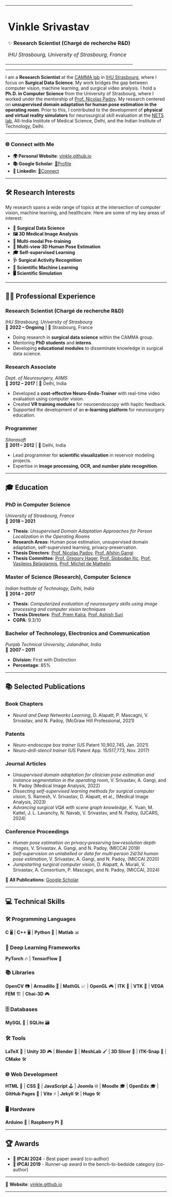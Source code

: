 <div align="center">
  <table>
    <tr>
      <td>
        <h1> Vinkle Srivastav </h1>
        <p>✨ <strong>Research Scientist (Chargé de recherche R&D)</strong></p>
        <p><em>IHU Strasbourg, University of Strasbourg, France</em></p>
      </td>
    </tr>
  </table>
</div>

---

I am a **Research Scientist** at the [CAMMA lab](https://camma.unistra.fr/) in [IHU Strasbourg](https://www.ihu-strasbourg.eu/), where I focus on **Surgical Data Science**. My work bridges the gap between computer vision, machine learning, and surgical video analysis. I hold a **Ph.D. in Computer Science** from the University of Strasbourg, where I worked under the mentorship of [Prof. Nicolas Padoy](https://camma.unistra.fr/npadoy/). My research centered on **unsupervised domain adaptation for human pose estimation in the operating room**. Prior to this, I contributed to the development of **physical and virtual reality simulators** for neurosurgical skill evaluation at the [NETS lab](https://www.aiimsnets.org/), All-India Institute of Medical Science, Delhi, and the Indian Institute of Technology, Delhi.    

---

### 🌐 **Connect with Me**  
- **🌍 Personal Website**: [vinkle.github.io](https://vinkle.github.io)  
- **📚 Google Scholar**: [🔗Profile](https://scholar.google.com/citations?user=SFDWwdoQAAAAJ)  
- **👔 LinkedIn**: [🔗Connect](https://www.linkedin.com/in/vinkle-srivastav)  

---

## 🛠️ **Research Interests**  
My research spans a wide range of topics at the intersection of computer vision, machine learning, and healthcare. Here are some of my key areas of interest:  

- **🔬 Surgical Data Science**  
- **🖼️ 3D Medical Image Analysis**  
- **🤖 Multi-modal Pre-training**  
- **👤 Multi-view 3D Human Pose Estimation**  
- **🎓 Self-supervised Learning**  
- **🩺 Surgical Activity Recognition**  
- **🧠 Scientific Machine Learning**  
- **🖥️ Scientific Simulation**  

---

## 👨‍💻 **Professional Experience**  

### **Research Scientist (Chargé de recherche R&D)**  
*IHU Strasbourg, University of Strasbourg*  
📅 **2022 – Ongoing** | 📍 Strasbourg, France  
- Doing research in **surgical data science** within the CAMMA group.  
- Mentoring **PhD students** and **interns**.  
- Developing **educational modules** to disseminate knowledge in surgical data science.  

### **Research Associate**  
*Dept. of Neurosurgery, AIIMS*  
📅 **2012 – 2017** | 📍 Delhi, India  
- Developed a **cost-effective Neuro-Endo-Trainer** with real-time video evaluation using computer vision.  
- Created **VR training modules** for neuroendoscopy with haptic feedback.  
- Supported the development of an **e-learning platform** for neurosurgery education.  

### **Programmer**  
*Sitarasoft*  
📅 **2011 – 2012** | 📍 Delhi, India  
- Lead programmer for **scientific visualization** in reservoir modeling projects.  
- Expertise in **image processing, OCR, and number plate recognition**.  

---

## 🎓 **Education**  

### **PhD in Computer Science**  
*University of Strasbourg, France*  
📅 **2018 – 2021**  
- **Thesis**: *Unsupervised Domain Adaptation Approaches for Person Localization in the Operating Rooms*  
- **Research Areas**: Human pose estimation, unsupervised domain adaptation, self-supervised learning, privacy-preservation.
- **Thesis Directors**: [Prof. Nicolas Padoy](https://camma.unistra.fr/npadoy/), [Prof. Afshin Gangi](https://www.linkedin.com/in/gangi-afshin-b2269239/)
- **Thesis Committee**: [Prof. Gregory Hager](https://www.cs.jhu.edu/hager/), [Prof. Slobodan Ilic](https://www.cs.cit.tum.de/en/camp/members/senior-affiliates/slobodan-ilic/), [Prof. Vasileios Belagiannis](https://www.lms.tf.fau.eu/person/vasileios-belagiannis/), [Prof. Michel de Mathelin](https://www.unistra.fr/equipe-presidentielle/michel-de-mathelin)

### **Master of Science (Research), Computer Science**  
*Indian Institute of Technology, Delhi, India*  
📅 **2014 – 2017**  
- **Thesis**: *Computerized evaluation of neurosurgery skills using image processing and computer vision techniques*
- **Thesis Directors**: [Prof. Prem Kalra](https://scholar.google.co.uk/citations?user=ttrJhoUAAAAJ&hl=en), [Prof. Ashish Suri](https://en.wikipedia.org/wiki/Ashish_Suri)
- **CGPA**: 9.3/10  

### **Bachelor of Technology, Electronics and Communication**  
*Punjab Technical University, Jalandhar, India*  
📅 **2007 – 2011**  
- **Division**: First with Distinction  
- **Percentage**: 85%  

---

## 📚 **Selected Publications**  

### **Book Chapters**  
- *Neural and Deep Networks Learning*, D. Alapatt, P. Mascagni, V. Srivastav, and N. Padoy, (McGraw Hill Professional, 2021)  

### **Patents**  
- *Neuro-endoscope box trainer* (US Patent 10,902,745, Jan. 2021)  
- *Neuro-drill-stencil trainer* (US Patent App. 15/517,773, Nov. 2017)  

### **Journal Articles**  
- *Unsupervised domain adaptation for clinician pose estimation and instance segmentation in the operating room*, V. Srivastav, A. Gangi, and N. Padoy (Medical Image Analysis, 2022)  
- *Dissecting self-supervised learning methods for surgical computer vision*, S. Ramesh, V. Srivastav, D. Alapatt, et al., (Medical Image Analysis, 2023)  
- *Advancing surgical VQA with scene graph knowledge*, K. Yuan, M. Kattel, J. L. Lavanchy, N. Navab, V. Srivastav, and N. Padoy, (IJCARS, 2024)  

### **Conference Proceedings**  
- *Human pose estimation on privacy‐preserving low‐resolution depth images*, V. Srivastav, A. Gangi, and N. Padoy, (MICCAI 2019)  
- *Self‐supervision on unlabelled or data for multi‐person 2d/3d human pose estimation*, V. Srivastav, A. Gangi, and N. Padoy, (MICCAI 2020)  
- *Jumpstarting surgical computer vision*, D. Alapatt, A. Murali, V. Srivastav, A. Consortium, P. Mascagni, and N. Padoy, (MICCAI, 2024)  

🔗 **All Publications**: [Google Scholar](https://scholar.google.com/citations?user=SFDWwdoQAAAAJ)  

---

## 💻 **Technical Skills**  

### **🛠️ Programming Languages**  
**C** 🖥️ | **C++** 🖥️ | **Python** 🐍 | **Matlab** 📊  

### **🤖 Deep Learning Frameworks**  
**PyTorch** 🔥 | **TensorFlow** 🧠  

### **📚 Libraries**  
**OpenCV** 📷 | **Armadillo** 🦾 | **MathGL** 📈 | **OpenGL** 🎮 | **ITK** 🏥 | **VTK** 🏥 | **VEGA FEM** 🏗️ | **Chai-3D** 🎮  

### **🗄️ Databases**  
**MySQL** 🐬 | **SQLite** 🗃️  

### **🛠️ Tools**  
**LaTeX** 📄 | **Unity 3D** 🎮 | **Blender** 🎨 | **MeshLab** 🖌️ | **3D Slicer** 🏥 | **ITK-Snap** 🏥 | **CMake** 🛠️  

### **🌐 Web Development**  
**HTML** 📄 | **CSS** 🎨 | **JavaScript** 🕹️ | **Joomla** 🌐 | **Moodle** 🎓 | **OpenEdx** 🎓 | **GitHub Pages** 🐙 | **Vite** ⚡ | **Jekyll** 🛠️ | **Hugo** 🛠️  

### **🖥️ Hardware**  
**Arduino** 🔌 | **Raspberry Pi** 🍓 

---

## 🏆 **Awards**  

- **🏅 IPCAI 2024** - Best paper award (co-author)  
- **🥈 IPCAI 2019** - Runner-up award in the bench-to-bedside category (co-author) 

---

🔗 **Website**: [vinkle.github.io](https://vinkle.github.io)  

---
